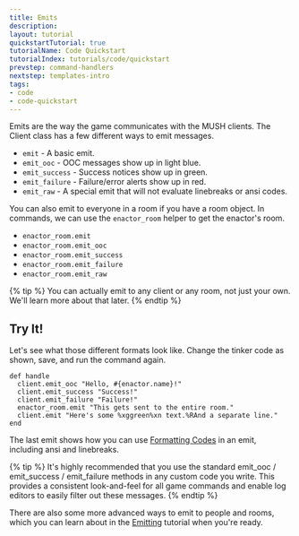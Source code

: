 ```yaml
---
title: Emits
description:
layout: tutorial
quickstartTutorial: true
tutorialName: Code Quickstart
tutorialIndex: tutorials/code/quickstart
prevstep: command-handlers
nextstep: templates-intro
tags: 
- code
- code-quickstart
---
```


Emits are the way the game communicates with the MUSH clients.  The Client class has a few different ways to emit messages.

* `emit` - A basic emit.
* `emit_ooc` - OOC messages show up in light blue.
* `emit_success` - Success notices show up in green.
* `emit_failure` - Failure/error alerts show up in red.
* `emit_raw` - A special emit that will not evaluate linebreaks or ansi codes.

You can also emit to everyone in a room if you have a room object.  In commands, we can use the `enactor_room` helper to get the enactor's room.

* `enactor_room.emit`
* `enactor_room.emit_ooc`
* `enactor_room.emit_success`
* `enactor_room.emit_failure`
* `enactor_room.emit_raw`

{% tip %} 
You can actually emit to any client or any room, not just your own.  We'll learn more about that later.
{% endtip %}

## Try It!

Let's see what those different formats look like.  Change the tinker code as shown, save, and run the command again.

    def handle
      client.emit_ooc "Hello, #{enactor.name}!"
      client.emit_success "Success!"
      client.emit_failure "Failure!"    
      enactor_room.emit "This gets sent to the entire room."
      client.emit "Here's some %xggreen%xn text.%RAnd a separate line."
    end

The last emit shows how you can use [Formatting Codes](/tutorials/code/formatting.html) in an emit, including ansi and linebreaks.

{% tip %} 
It's highly recommended that you use the standard emit_ooc / emit_success / emit_failure methods in any custom code you write.  This provides a consistent look-and-feel for all game commands and enable log editors to easily filter out these messages.
{% endtip %}

There are also some more advanced ways to emit to people and rooms, which you can learn about in the [Emitting](/tutorials/code/emitting.html) tutorial when you're ready.